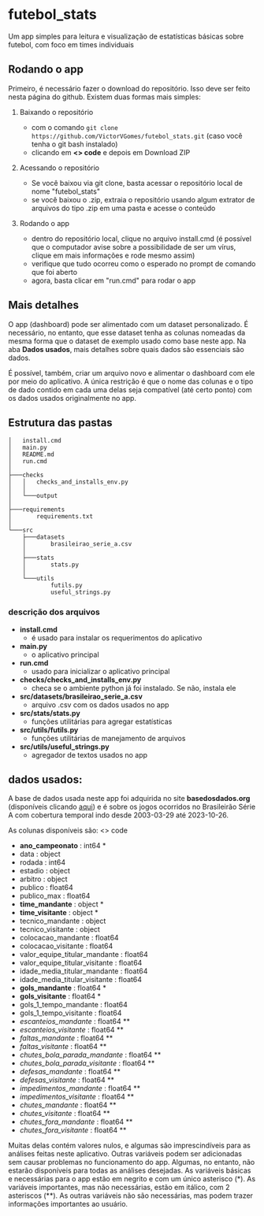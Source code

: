 # futebol_stats
Um app simples para leitura e visualização de estatísticas básicas sobre futebol, com foco em  times individuais

## Rodando o app

Primeiro, é necessário fazer o download do repositório. Isso deve ser feito nesta página do github. Existem duas formas mais simples:

1. Baixando o repositório
    - com o comando `git clone https://github.com/VictorVGomes/futebol_stats.git` (caso você tenha o git bash instalado)
    - clicando em **<> code** e depois em Download ZIP

2. Acessando o repositório
    - Se você baixou via git clone, basta acessar o repositório local de nome "futebol_stats"
    - se você baixou o .zip, extraia o repositório usando algum extrator de arquivos do tipo .zip em uma pasta e acesse o conteúdo

3. Rodando o app
    - dentro do repositório local, clique no arquivo install.cmd (é possível que o computador avise sobre a possibilidade de ser um vírus, clique em mais informações e rode mesmo assim)
    - verifique que tudo ocorreu como o esperado no prompt de comando que foi aberto
    - agora, basta clicar em "run.cmd" para rodar o app

## Mais detalhes

O app (dashboard) pode ser alimentado com um dataset personalizado. É necessário, no entanto, que esse dataset tenha as colunas nomeadas da mesma forma que o dataset de exemplo usado como base neste app. Na aba **Dados usados**, mais detalhes sobre quais dados são essenciais são dados.

É possível, também, criar um arquivo novo e alimentar o dashboard com ele por meio do aplicativo. A única restrição é que o nome das colunas e o tipo de dado contido em cada uma delas seja compatível (até certo ponto) com os dados usados originalmente no app.

## Estrutura das pastas

```
│   install.cmd
│   main.py
│   README.md
│   run.cmd
│
├───checks
│   │   checks_and_installs_env.py
│   │
│   └───output
│
├───requirements
│       requirements.txt
│
└───src
    ├───datasets
    │       brasileirao_serie_a.csv
    │
    ├───stats
    │       stats.py
    │
    └───utils
            futils.py
            useful_strings.py
```

### descrição dos arquivos

- **install.cmd**
    - é usado para instalar os requerimentos do aplicativo
- **main.py**
    - o aplicativo principal
- **run.cmd**
    - usado para inicializar o aplicativo principal
- **checks/checks_and_installs_env.py**
    - checa se o ambiente python já foi instalado. Se não, instala ele
- **src/datasets/brasileirao_serie_a.csv**
    - arquivo .csv com os dados usados no app
- **src/stats/stats.py**
    - funções utilitárias para agregar estatísticas
- **src/utils/futils.py**
    - funções utilitárias de manejamento de arquivos
- **src/utils/useful_strings.py**
    - agregador de textos usados no app

## dados usados:

A base de dados usada neste app foi adquirida no site **basedosdados.org** (disponíveis clicando [aqui](https://basedosdados.org/dataset/c861330e-bca2-474d-9073-bc70744a1b23?table=18835b0d-233e-4857-b454-1fa34a81b4fa)) e é sobre os jogos ocorridos no Brasileirão Série A com cobertura temporal indo desde 2003-03-29 até 2023-10-26.

As colunas disponíveis são:
<> code
- **ano_campeonato** : int64 *
- data : object
- rodada : int64
- estadio : object
- arbitro : object
- publico : float64
- publico_max : float64
- **time_mandante** : object *
- **time_visitante** : object *
- tecnico_mandante : object
- tecnico_visitante : object
- colocacao_mandante : float64
- colocacao_visitante : float64
- valor_equipe_titular_mandante : float64
- valor_equipe_titular_visitante : float64
- idade_media_titular_mandante : float64
- idade_media_titular_visitante : float64
- **gols_mandante** : float64 *
- **gols_visitante** : float64 *
- gols_1_tempo_mandante : float64
- gols_1_tempo_visitante : float64
- *escanteios_mandante* : float64 **
- *escanteios_visitante* : float64 **
- *faltas_mandante* : float64 **
- *faltas_visitante* : float64 **
- *chutes_bola_parada_mandante* : float64 **
- *chutes_bola_parada_visitante* : float64 **
- *defesas_mandante* : float64 **
- *defesas_visitante* : float64 **
- *impedimentos_mandante* : float64 **
- *impedimentos_visitante* : float64 **
- *chutes_mandante* : float64 **
- *chutes_visitante* : float64 **
- *chutes_fora_mandante* : float64 **
- *chutes_fora_visitante* : float64 **

Muitas delas contém valores nulos, e algumas são imprescindíveis para as análises feitas neste aplicativo. Outras variáveis podem ser adicionadas sem causar problemas no funcionamento do app. Algumas, no entanto, não estarão disponíveis para todas as análises desejadas. As variáveis básicas e necessárias para o app estão em negrito e com um único asterisco (*). As variáveis importantes, mas não necessárias, estão em itálico, com 2 asteriscos (**). As outras variáveis não são necessárias, mas podem trazer informações importantes ao usuário.
